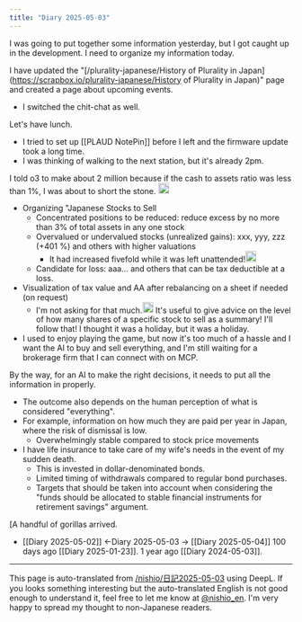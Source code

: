 ```yaml
---
title: "Diary 2025-05-03"
---
```



I was going to put together some information yesterday, but I got caught up in the development.
I need to organize my information today.

I have updated the "[/plurality-japanese/History of Plurality in Japan](https://scrapbox.io/plurality-japanese/History of Plurality in Japan)" page and created a page about upcoming events.
- I switched the chit-chat as well.

Let's have lunch.
- I tried to set up [[PLAUD NotePin]] before I left and the firmware update took a long time.
- I was thinking of walking to the next station, but it's already 2pm.

I told o3 to make about 2 million because if the cash to assets ratio was less than 1%, I was about to short the stone.
<img src='https://scrapbox.io/api/pages/nishio-en/o3/icon' alt='o3.icon' height="19.5"/>
- Organizing "Japanese Stocks to Sell
    - Concentrated positions to be reduced: reduce excess by no more than 3% of total assets in any one stock
    - Overvalued or undervalued stocks (unrealized gains): xxx, yyy, zzz (+401 %) and others with higher valuations
        - It had increased fivefold while it was left unattended!<img src='https://scrapbox.io/api/pages/nishio-en/nishio/icon' alt='nishio.icon' height="19.5"/>
    - Candidate for loss: aaa... and others that can be tax deductible at a loss.
- Visualization of tax value and AA after rebalancing on a sheet if needed (on request)
    - I'm not asking for that much.<img src='https://scrapbox.io/api/pages/nishio-en/nishio/icon' alt='nishio.icon' height="19.5"/>
It's useful to give advice on the level of how many shares of a specific stock to sell as a summary! I'll follow that! I thought it was a holiday, but it was a holiday.
- I used to enjoy playing the game, but now it's too much of a hassle and I want the AI to buy and sell everything, and I'm still waiting for a brokerage firm that I can connect with on MCP.

By the way, for an AI to make the right decisions, it needs to put all the information in properly.
- The outcome also depends on the human perception of what is considered "everything".
- For example, information on how much they are paid per year in Japan, where the risk of dismissal is low.
    - Overwhelmingly stable compared to stock price movements
- I have life insurance to take care of my wife's needs in the event of my sudden death.
    - This is invested in dollar-denominated bonds.
    - Limited timing of withdrawals compared to regular bond purchases.
    - Targets that should be taken into account when considering the "funds should be allocated to stable financial instruments for retirement savings" argument.

[A handful of gorillas arrived.



- [[Diary 2025-05-02]] ←Diary 2025-05-03 → [[Diary 2025-05-04]]
100 days ago [[Diary 2025-01-23]].
1 year ago [[Diary 2024-05-03]].
---
This page is auto-translated from [/nishio/日記2025-05-03](https://scrapbox.io/nishio/日記2025-05-03) using DeepL. If you looks something interesting but the auto-translated English is not good enough to understand it, feel free to let me know at [@nishio_en](https://twitter.com/nishio_en). I'm very happy to spread my thought to non-Japanese readers.